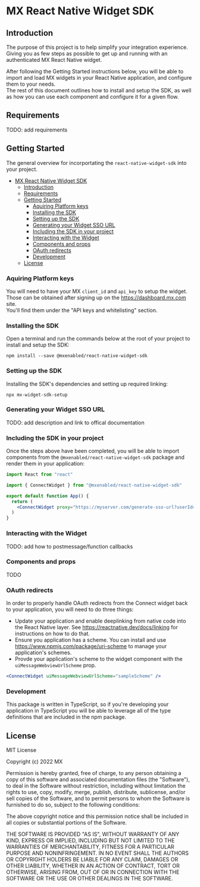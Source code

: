 # MX React Native Widget SDK

## Introduction 

The purpose of this project is to help simplify your integration experience. Giving you as few steps as possible to get up and running with an authenticated MX React Native widget.

After following the Getting Started instructions below, you will be able to import and load MX widgets in your React Native application, and configure them to your needs.  
The rest of this document outlines how to install and setup the SDK, as well as how you can use each component and configure it for a given flow.

## Requirements

TODO: add requirements
## Getting Started

The general overview for incorportating the `react-native-widget-sdk` into your project.

- [MX React Native Widget SDK](#mx-react-native-widget-sdk)
  - [Introduction](#introduction)
  - [Requirements](#requirements)
  - [Getting Started](#getting-started)
    - [Aquiring Platform keys](#aquiring-platform-keys)
    - [Installing the SDK](#installing-the-sdk)
    - [Setting up the SDK](#setting-up-the-sdk)
    - [Generating your Widget SSO URL](#generating-your-widget-sso-url)
    - [Including the SDK in your project](#including-the-sdk-in-your-project)
    - [Interacting with the Widget](#interacting-with-the-widget)
    - [Components and props](#components-and-props)
    - [OAuth redirects](#oauth-redirects)
    - [Development](#development)
  - [License](#license)
### Aquiring Platform keys

You will need to have your MX `client_id` and `api_key` to setup the widget.  
Those can be obtained after signing up on the https://dashboard.mx.com site.  
You'll find them under the "API keys and whitelisting" section.

### Installing the SDK

Open a terminal and run the commands below at the root of your project to
install and setup the SDK:

```
npm install --save @mxenabled/react-native-widget-sdk
```
### Setting up the SDK

Installing the SDK's dependencies and setting up required linking:

```
npx mx-widget-sdk-setup
```
### Generating your Widget SSO URL

TODO: add description and link to offical documentation

### Including the SDK in your project  

Once the steps above have been completed, you will be able to import components
from the `@mxenabled/react-native-widget-sdk` package and render them in your
application:

```jsx
import React from "react"

import { ConnectWidget } from "@mxenabled/react-native-widget-sdk"

export default function App() {
  return (
    <ConnectWidget proxy="https://myserver.com/generate-sso-url?userId=123" />
  )
}
```

### Interacting with the Widget

TODO: add how to postmessage/function callbacks
### Components and props

TODO

### OAuth redirects

In order to properly handle OAuth redirects from the Connect widget back to
your application, you will need to do three things:

- Update your application and enable deeplinking from native code into the
  React Native layer. See https://reactnative.dev/docs/linking for instructions
  on how to do that.
- Ensure you application has a scheme. You can install and use
  https://www.npmjs.com/package/uri-scheme to manage your application's
  schemes.
- Provde your application's scheme to the widget component with the
  `uiMessageWebviewUrlScheme` prop.

```jsx
<ConnectWidget uiMessageWebviewUrlScheme="sampleScheme" />
```

### Development

This package is written in TypeScript, so if you're developing your application
in TypeScript you will be able to leverage all of the type definitions that are
included in the npm package.

## License

MIT License

Copyright (c) 2022 MX 

Permission is hereby granted, free of charge, to any person obtaining a copy
of this software and associated documentation files (the "Software"), to deal
in the Software without restriction, including without limitation the rights
to use, copy, modify, merge, publish, distribute, sublicense, and/or sell
copies of the Software, and to permit persons to whom the Software is
furnished to do so, subject to the following conditions:

The above copyright notice and this permission notice shall be included in all
copies or substantial portions of the Software.

THE SOFTWARE IS PROVIDED "AS IS", WITHOUT WARRANTY OF ANY KIND, EXPRESS OR
IMPLIED, INCLUDING BUT NOT LIMITED TO THE WARRANTIES OF MERCHANTABILITY,
FITNESS FOR A PARTICULAR PURPOSE AND NONINFRINGEMENT. IN NO EVENT SHALL THE
AUTHORS OR COPYRIGHT HOLDERS BE LIABLE FOR ANY CLAIM, DAMAGES OR OTHER
LIABILITY, WHETHER IN AN ACTION OF CONTRACT, TORT OR OTHERWISE, ARISING FROM,
OUT OF OR IN CONNECTION WITH THE SOFTWARE OR THE USE OR OTHER DEALINGS IN THE
SOFTWARE.